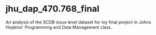 # jhu_dap_470.768_final
An analysis of the SCDB issue level dataset for my final project in Johns Hopkins' Programming and Data Management class.
